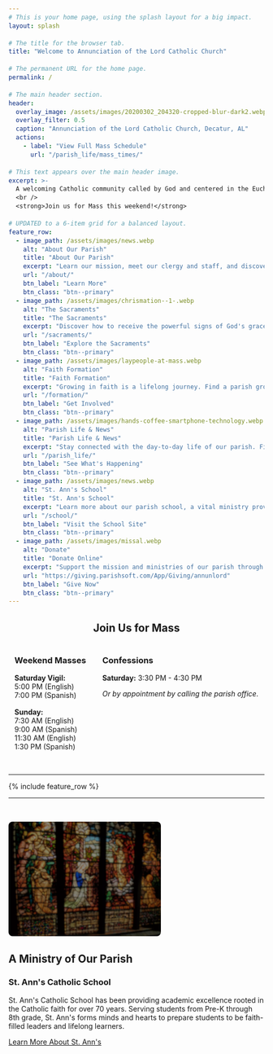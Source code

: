 ```yaml
---
# This is your home page, using the splash layout for a big impact.
layout: splash

# The title for the browser tab.
title: "Welcome to Annunciation of the Lord Catholic Church"

# The permanent URL for the home page.
permalink: /

# The main header section.
header:
  overlay_image: /assets/images/20200302_204320-cropped-blur-dark2.webp
  overlay_filter: 0.5
  caption: "Annunciation of the Lord Catholic Church, Decatur, AL"
  actions:
    - label: "View Full Mass Schedule"
      url: "/parish_life/mass_times/"

# This text appears over the main header image.
excerpt: >-
  A welcoming Catholic community called by God and centered in the Eucharist.
  <br />
  <strong>Join us for Mass this weekend!</strong>

# UPDATED to a 6-item grid for a balanced layout.
feature_row:
  - image_path: /assets/images/news.webp
    alt: "About Our Parish"
    title: "About Our Parish"
    excerpt: "Learn our mission, meet our clergy and staff, and discover the history of our vibrant parish community."
    url: "/about/"
    btn_label: "Learn More"
    btn_class: "btn--primary"
  - image_path: /assets/images/chrismation--1-.webp
    alt: "The Sacraments"
    title: "The Sacraments"
    excerpt: "Discover how to receive the powerful signs of God's grace at our parish, from Baptism to Matrimony."
    url: "/sacraments/"
    btn_label: "Explore the Sacraments"
    btn_class: "btn--primary"
  - image_path: /assets/images/laypeople-at-mass.webp
    alt: "Faith Formation"
    title: "Faith Formation"
    excerpt: "Growing in faith is a lifelong journey. Find a parish group, learn about becoming Catholic, or register."
    url: "/formation/"
    btn_label: "Get Involved"
    btn_class: "btn--primary"
  - image_path: /assets/images/hands-coffee-smartphone-technology.webp
    alt: "Parish Life & News"
    title: "Parish Life & News"
    excerpt: "Stay connected with the day-to-day life of our parish. Find the latest bulletin, view the calendar, and more."
    url: "/parish_life/"
    btn_label: "See What's Happening"
    btn_class: "btn--primary"
  - image_path: /assets/images/news.webp
    alt: "St. Ann's School"
    title: "St. Ann's School"
    excerpt: "Learn more about our parish school, a vital ministry providing academic excellence rooted in the Catholic faith."
    url: "/school/"
    btn_label: "Visit the School Site"
    btn_class: "btn--primary"
  - image_path: /assets/images/missal.webp
    alt: "Donate"
    title: "Donate Online"
    excerpt: "Support the mission and ministries of our parish through secure online giving. Your generosity is greatly appreciated."
    url: "https://giving.parishsoft.com/App/Giving/annunlord"
    btn_label: "Give Now"
    btn_class: "btn--primary"
---
```


<div style="margin-top: 2rem; margin-bottom: 2rem;">
  <h2 style="text-align: center;">Join Us for Mass</h2>
  <div class="grid__wrapper" style="display: flex; flex-wrap: wrap; justify-content: center; align-items: flex-start; text-align: left; gap: 2rem;">
    <div class="grid__item">
      <h3>Weekend Masses</h3>
      <p style="margin-bottom: 1rem;">
        <strong>Saturday Vigil:</strong><br>
        5:00 PM (English)<br>
        7:00 PM (Spanish)
      </p>
      <p>
        <strong>Sunday:</strong><br>
        7:30 AM (English)<br>
        9:00 AM (Spanish)<br>
        11:30 AM (English)<br>
        1:30 PM (Spanish)
      </p>
    </div>
    <div class="grid__item">
      <h3>Confessions</h3>
      <p style="margin-bottom: 0.5rem;">
        <strong>Saturday:</strong> 3:30 PM - 4:30 PM
      </p>
      <p>
        <em>Or by appointment by calling the parish office.</em>
      </p>
    </div>
  </div>
</div>

<hr>

{% include feature_row %}

<hr>

<div style="padding: 2rem 0;">
  <img src="/assets/images/school-header.webp" alt="St. Ann's Catholic School" class="align-right" style="max-width: 300px; border-radius: 8px;">
  <h2>A Ministry of Our Parish</h2>
  <h3>St. Ann's Catholic School</h3>
  <p class="lead">St. Ann's Catholic School has been providing academic excellence rooted in the Catholic faith for over 70 years. Serving students from Pre-K through 8th grade, St. Ann's forms minds and hearts to prepare students to be faith-filled leaders and lifelong learners.</p>
  <p><a href="/school/" class="btn btn--large">Learn More About St. Ann's</a></p>
</div>